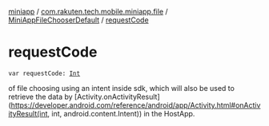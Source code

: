 [miniapp](../../index.md) / [com.rakuten.tech.mobile.miniapp.file](../index.md) / [MiniAppFileChooserDefault](index.md) / [requestCode](./request-code.md)

# requestCode

`var requestCode: `[`Int`](https://kotlinlang.org/api/latest/jvm/stdlib/kotlin/-int/index.html)

of file choosing using an intent inside sdk, which will also be used
to retrieve the data by [Activity.onActivityResult](https://developer.android.com/reference/android/app/Activity.html#onActivityResult(int, int, android.content.Intent)) in the HostApp.

